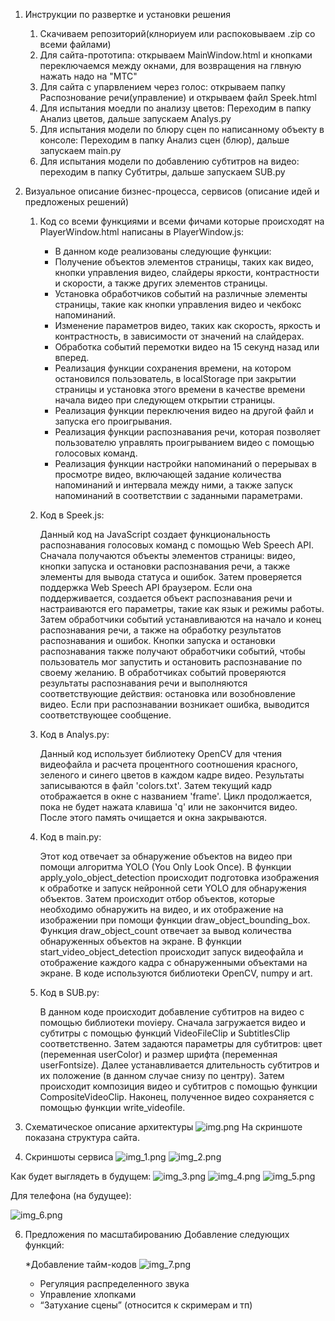1) Инструкции по развертке и установки решения 
   1. Скачиваем репозиторий(клнориуем или распоковываем .zip со всеми файлами)
   2. Для сайта-прототипа: открываем MainWindow.html и кнопками переключаемся между окнами, для возвращения на глвную нажать надо на "МТС"
   3. Для сайта с упарвлением через голос: открываем папку Распознование речи(управление) и открываем файл Speek.html
   4. Для испытания моедли по анализу цветов: Переходим в папку Анализ цветов, дальше запускаем Analys.py
   5. Для испытания модели по блюру сцен по написанному объекту в консоле: Переходим в папку Анализ сцен (блюр), дальше запускаем main.py
   6. Для испытания модели по добавлению субтитров на видео: переходим в папку Субтитры, дальше запускаем SUB.py


2) Визуальное описание бизнес-процесса, сервисов (описание идей и предложеных решений)
    1. Код со всеми функциями и всеми фичами которые происходят на PlayerWindow.html написаны в PlayerWindow.js:
       * В данном коде реализованы следующие функции:
       * Получение объектов элементов страницы, таких как видео, кнопки управления видео, слайдеры яркости, контрастности и скорости, а также других элементов страницы.
       * Установка обработчиков событий на различные элементы страницы, такие как кнопки управления видео и чекбокс напоминаний.
       * Изменение параметров видео, таких как скорость, яркость и контрастность, в зависимости от значений на слайдерах.
       * Обработка событий перемотки видео на 15 секунд назад или вперед.
       * Реализация функции сохранения времени, на котором остановился пользователь, в localStorage при закрытии страницы и установка этого времени в качестве времени начала видео при следующем открытии страницы.
       * Реализация функции переключения видео на другой файл и запуска его проигрывания.
       * Реализация функции распознавания речи, которая позволяет пользователю управлять проигрыванием видео с помощью голосовых команд.
       * Реализация функции настройки напоминаний о перерывах в просмотре видео, включающей задание количества напоминаний и интервала между ними, а также запуск напоминаний в соответствии с заданными параметрами.
    2. Код в Speek.js:
   
       Данный код на JavaScript создает функциональность распознавания голосовых команд с помощью Web Speech API. Сначала получаются объекты элементов страницы: видео, кнопки запуска и остановки распознавания речи, а также элементы для вывода статуса и ошибок. Затем проверяется поддержка Web Speech API браузером. Если она поддерживается, создается объект распознавания речи и настраиваются его параметры, такие как язык и режимы работы. Затем обработчики событий устанавливаются на начало и конец распознавания речи, а также на обработку результатов распознавания и ошибок. Кнопки запуска и остановки распознавания также получают обработчики событий, чтобы пользователь мог запустить и остановить распознавание по своему желанию. В обработчиках событий проверяются результаты распознавания речи и выполняются соответствующие действия: остановка или возобновление видео. Если при распознавании возникает ошибка, выводится соответствующее сообщение.
    3. Код в Analys.py:
   
       Данный код использует библиотеку OpenCV для чтения видеофайла и расчета процентного соотношения красного, зеленого и синего цветов в каждом кадре видео. Результаты записываются в файл 'colors.txt'. Затем текущий кадр отображается в окне с названием 'frame'. Цикл продолжается, пока не будет нажата клавиша 'q' или не закончится видео. После этого память очищается и окна закрываются.
    4. Код в main.py:
   
       Этот код отвечает за обнаружение объектов на видео при помощи алгоритма YOLO (You Only Look Once). В функции apply_yolo_object_detection происходит подготовка изображения к обработке и запуск нейронной сети YOLO для обнаружения объектов. Затем происходит отбор объектов, которые необходимо обнаружить на видео, и их отображение на изображении при помощи функции draw_object_bounding_box. Функция draw_object_count отвечает за вывод количества обнаруженных объектов на экране. В функции start_video_object_detection происходит запуск видеофайла и отображение каждого кадра с обнаруженными объектами на экране. В коде используются библиотеки OpenCV, numpy и art.
    5. Код в SUB.py:
   
       В данном коде происходит добавление субтитров на видео с помощью библиотеки moviepy.
       Сначала загружается видео и субтитры с помощью функций VideoFileClip и SubtitlesClip соответственно. Затем задаются параметры для субтитров: цвет (переменная userColor) и размер шрифта (переменная userFontsize).
       Далее устанавливается длительность субтитров и их положение (в данном случае снизу по центру). Затем происходит композиция видео и субтитров с помощью функции CompositeVideoClip.
       Наконец, полученное видео сохраняется с помощью функции write_videofile.

3) Схематическое описание архитектуры
![img.png](img.png)
На скриншоте показана структура сайта.

4) Скриншоты сервиса
![img_1.png](img_1.png)
![img_2.png](img_2.png)

Как будет выглядеть в будущем:
![img_3.png](img_3.png)
![img_4.png](img_4.png)
![img_5.png](img_5.png)

Для телефона (на будущее):

![img_6.png](img_6.png)

6) Предложения по масштабированию
   Добавление следующих функций:

      *Добавление тайм-кодов
![img_7.png](img_7.png)
      * Регуляция распределенного звука
      * Управление хлопками
      * “Затухание сцены” (относится к скримерам и тп)